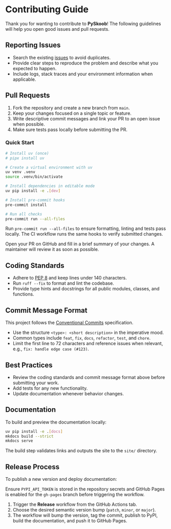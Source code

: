 # Contributing Guide

Thank you for wanting to contribute to **PySkoob**! The following guidelines will help you open good issues and pull requests.

## Reporting Issues

- Search the existing [issues](https://github.com/victor-soeiro/pyskoob/issues) to avoid duplicates.
- Provide clear steps to reproduce the problem and describe what you expected to happen.
- Include logs, stack traces and your environment information when applicable.

## Pull Requests

1. Fork the repository and create a new branch from `main`.
2. Keep your changes focused on a single topic or feature.
3. Write descriptive commit messages and link your PR to an open issue when possible.
4. Make sure tests pass locally before submitting the PR.

### Quick Start

```bash
# Install uv (once)
# pipx install uv

# Create a virtual environment with uv
uv venv .venv
source .venv/bin/activate

# Install dependencies in editable mode
uv pip install -e .[dev]

# Install pre-commit hooks
pre-commit install

# Run all checks
pre-commit run --all-files
```

Run `pre-commit run --all-files` to ensure formatting, linting and tests pass locally. The CI workflow runs the same hooks to verify submitted changes.

Open your PR on GitHub and fill in a brief summary of your changes. A maintainer will review it as soon as possible.

## Coding Standards

- Adhere to [PEP 8](https://peps.python.org/pep-0008/) and keep lines under 140 characters.
- Run `ruff --fix` to format and lint the codebase.
- Provide type hints and docstrings for all public modules, classes, and functions.

## Commit Message Format

This project follows the [Conventional Commits](https://www.conventionalcommits.org/en/v1.0.0/) specification.

- Use the structure `<type>: <short description>` in the imperative mood.
- Common types include `feat`, `fix`, `docs`, `refactor`, `test`, and `chore`.
- Limit the first line to 72 characters and reference issues when relevant, e.g., `fix: handle edge case (#123)`.

## Best Practices

- Review the coding standards and commit message format above before submitting your work.
- Add tests for any new functionality.
- Update documentation whenever behavior changes.

## Documentation

To build and preview the documentation locally:

```bash
uv pip install -e .[docs]
mkdocs build --strict
mkdocs serve
```

The build step validates links and outputs the site to the `site/` directory.

## Release Process

To publish a new version and deploy documentation:

Ensure `PYPI_API_TOKEN` is stored in the repository secrets and GitHub Pages is enabled for the `gh-pages` branch before triggering the workflow.

1. Trigger the **Release** workflow from the GitHub Actions tab.
2. Choose the desired semantic version bump (`patch`, `minor`, or `major`).
3. The workflow will bump the version, tag the commit, publish to PyPI, build the documentation, and push it to GitHub Pages.

